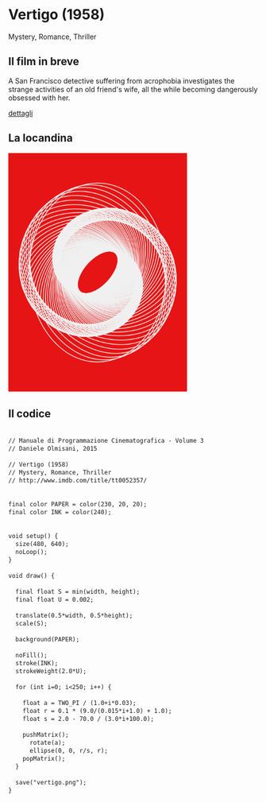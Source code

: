 # Vertigo (1958)

Mystery, Romance, Thriller

## Il film in breve
A San Francisco detective suffering from acrophobia investigates the strange activities of an old friend's wife, all the while becoming dangerously obsessed with her.

[dettagli](https://www.imdb.com/title/tt0052357/)

## La locandina
<img src="vertigo.png"  width="360px" title="Vertigo">


## Il codice
```processing

// Manuale di Programmazione Cinematografica - Volume 3
// Daniele Olmisani, 2015

// Vertigo (1958)
// Mystery, Romance, Thriller
// http://www.imdb.com/title/tt0052357/


final color PAPER = color(230, 20, 20);
final color INK = color(240);


void setup() {
  size(480, 640);
  noLoop();
}

void draw() {
  
  final float S = min(width, height);
  final float U = 0.002;
  
  translate(0.5*width, 0.5*height);
  scale(S);
  
  background(PAPER);
  
  noFill();
  stroke(INK);
  strokeWeight(2.0*U);
  
  for (int i=0; i<250; i++) {
    
    float a = TWO_PI / (1.0+i*0.03);
    float r = 0.1 * (9.0/(0.015*i+1.0) + 1.0);
    float s = 2.0 - 70.0 / (3.0*i+100.0);
    
    pushMatrix();
      rotate(a);
      ellipse(0, 0, r/s, r);
    popMatrix();
  }
  
  save("vertigo.png");
}
```
